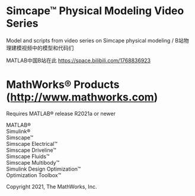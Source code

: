 # Simcape™ Physical Modeling Video Series
Model and scripts from video series on Simcape physical modeling / B站物理建模视频中的模型和代码们

MATLAB中国B站在此 https://space.bilibili.com/1768836923

# MathWorks® Products (http://www.mathworks.com)
Requires MATLAB® release R2021a or newer

MATLAB®  
Simulink®  
Simscape™  
Simscape Electrical™  
Simscape Driveline™  
Simscape Fluids™  
Simscape Multibody™  
Simulink Design Optimization™  
Optimization Toolbox™  

Copyright 2021, The MathWorks, Inc.
